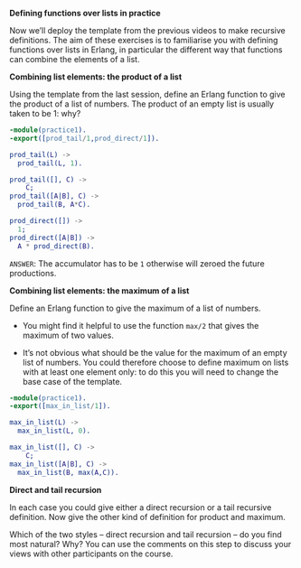 **Defining functions over lists in practice**

Now we’ll deploy the template from the previous videos to make recursive definitions. The aim of these exercises is to familiarise you with defining functions over lists in Erlang, in particular the different way that functions can combine the elements of a list.

**Combining list elements: the product of a list**

Using the template from the last session, define an Erlang function to give the product of a list of numbers. The product of an empty list is usually taken to be 1: why?
```erlang
-module(practice1).
-export([prod_tail/1,prod_direct/1]).

prod_tail(L) ->
  prod_tail(L, 1).

prod_tail([], C) ->
    C;
prod_tail([A|B], C) ->
  prod_tail(B, A*C).

prod_direct([]) ->
  1;
prod_direct([A|B]) ->
  A * prod_direct(B).
```

`ANSWER`: The accumulator has to be `1` otherwise will zeroed the future productions.

**Combining list elements: the maximum of a list**

Define an Erlang function to give the maximum of a list of numbers.

* You might find it helpful to use the function `max/2` that gives the maximum of two values.

* It’s not obvious what should be the value for the maximum of an empty list of numbers. You could therefore choose to define maximum on lists with at least one element only: to do this you will need to change the base case of the template.

```erlang
-module(practice1).
-export([max_in_list/1]).

max_in_list(L) ->
  max_in_list(L, 0).

max_in_list([], C) ->
    C;
max_in_list([A|B], C) ->
  max_in_list(B, max(A,C)).
```

**Direct and tail recursion**

In each case you could give either a direct recursion or a tail recursive definition. Now give the other kind of definition for product and maximum.

Which of the two styles – direct recursion and tail recursion – do you find most natural? Why? You can use the comments on this step to discuss your views with other participants on the course.
